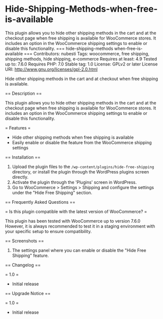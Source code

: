 # Hide-Shipping-Methods-when-free-is-available
This plugin allows you to hide other shipping methods in the cart and at the checkout page when free shipping is available for WooCommerce stores. It includes an option in the WooCommerce shipping settings to enable or disable this functionality.
=== hide-shipping-methods when-free-is-available ===
Contributors: nubesti
Tags: woocommerce, free shipping, shipping methods, hide shipping, e-commerce
Requires at least: 4.9
Tested up to: 7.6.0
Requires PHP: 7.0
Stable tag: 1.0
License: GPLv2 or later
License URI: http://www.gnu.org/licenses/gpl-2.0.html

Hide other shipping methods in the cart and at checkout when free shipping is available.

== Description ==

This plugin allows you to hide other shipping methods in the cart and at the checkout page when free shipping is available for WooCommerce stores. It includes an option in the WooCommerce shipping settings to enable or disable this functionality.

= Features =

* Hide other shipping methods when free shipping is available
* Easily enable or disable the feature from the WooCommerce shipping settings

== Installation ==

1. Upload the plugin files to the `/wp-content/plugins/hide-free-shipping` directory, or install the plugin through the WordPress plugins screen directly.
2. Activate the plugin through the 'Plugins' screen in WordPress.
3. Go to WooCommerce > Settings > Shipping and configure the settings under the "Hide Free Shipping" section.

== Frequently Asked Questions ==

= Is this plugin compatible with the latest version of WooCommerce? =

This plugin has been tested with WooCommerce up to version 7.6.0 However, it is always recommended to test it in a staging environment with your specific setup to ensure compatibility.

== Screenshots ==

1. The settings panel where you can enable or disable the "Hide Free Shipping" feature.

== Changelog ==

= 1.0 =
* Initial release

== Upgrade Notice ==

= 1.0 =
* Initial release
